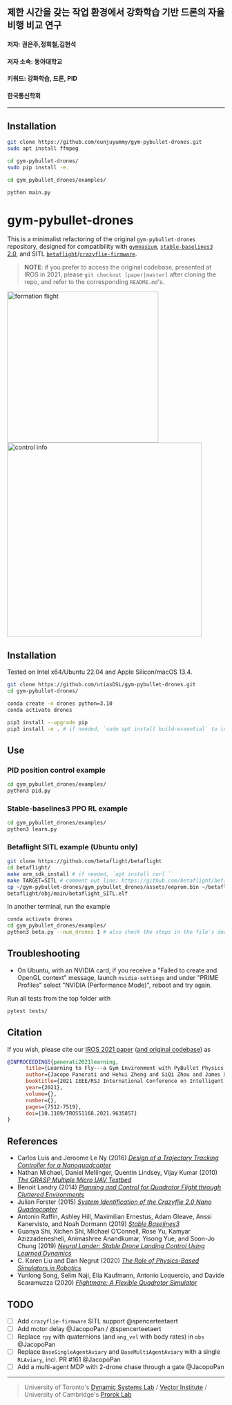 ## 제한 시간을 갖는 작업 환경에서 강화학습 기반 드론의 자율비행 비교 연구
#### 저자: 권은주,정희철,김현석
#### 저자 소속: 동아대학교
#### 키워드: 강화학습, 드론, PID
#### 한국통신학회
---
## Installation

```sh
git clone https://github.com/eunjuyummy/gym-pybullet-drones.git
sudo apt install ffmpeg

cd gym-pybullet-drones/
sudo pip install -e.

cd gym_pybullet_drones/examples/

python main.py
```
# gym-pybullet-drones

This is a minimalist refactoring of the original `gym-pybullet-drones` repository, designed for compatibility with [`gymnasium`](https://github.com/Farama-Foundation/Gymnasium), [`stable-baselines3` 2.0](https://github.com/DLR-RM/stable-baselines3/pull/1327), and SITL [`betaflight`](https://github.com/betaflight/betaflight)/[`crazyflie-firmware`](https://github.com/bitcraze/crazyflie-firmware/).

> **NOTE**: if you prefer to access the original codebase, presented at IROS in 2021, please `git checkout [paper|master]` after cloning the repo, and refer to the corresponding `README.md`'s.

<img src="files/readme_images/helix.gif" alt="formation flight" width="350"> <img src="files/readme_images/helix.png" alt="control info" width="450">

## Installation

Tested on Intel x64/Ubuntu 22.04 and Apple Silicon/macOS 13.4.

```sh
git clone https://github.com/utiasDSL/gym-pybullet-drones.git
cd gym-pybullet-drones/

conda create -n drones python=3.10
conda activate drones

pip3 install --upgrade pip
pip3 install -e . # if needed, `sudo apt install build-essential` to install `gcc` and build `pybullet`

```

## Use

### PID position control example

```sh
cd gym_pybullet_drones/examples/
python3 pid.py
```

### Stable-baselines3 PPO RL example

```sh
cd gym_pybullet_drones/examples/
python3 learn.py
```

### Betaflight SITL example (Ubuntu only)

```sh
git clone https://github.com/betaflight/betaflight
cd betaflight/ 
make arm_sdk_install # if needed, `apt install curl``
make TARGET=SITL # comment out line: https://github.com/betaflight/betaflight/blob/master/src/main/main.c#L52
cp ~/gym-pybullet-drones/gym_pybullet_drones/assets/eeprom.bin ~/betaflight/ # assuming both gym-pybullet-drones/ and betaflight/ were cloned in ~/
betaflight/obj/main/betaflight_SITL.elf
```

In another terminal, run the example

```sh
conda activate drones
cd gym_pybullet_drones/examples/
python3 beta.py --num_drones 1 # also check the steps in the file's docstrings to use multiple drones
```

## Troubleshooting

- On Ubuntu, with an NVIDIA card, if you receive a "Failed to create and OpenGL context" message, launch `nvidia-settings` and under "PRIME Profiles" select "NVIDIA (Performance Mode)", reboot and try again.

Run all tests from the top folder with

```sh
pytest tests/
```

## Citation

If you wish, please cite our [IROS 2021 paper](https://arxiv.org/abs/2103.02142) ([and original codebase](https://github.com/utiasDSL/gym-pybullet-drones/tree/paper)) as

```bibtex
@INPROCEEDINGS{panerati2021learning,
      title={Learning to Fly---a Gym Environment with PyBullet Physics for Reinforcement Learning of Multi-agent Quadcopter Control}, 
      author={Jacopo Panerati and Hehui Zheng and SiQi Zhou and James Xu and Amanda Prorok and Angela P. Schoellig},
      booktitle={2021 IEEE/RSJ International Conference on Intelligent Robots and Systems (IROS)},
      year={2021},
      volume={},
      number={},
      pages={7512-7519},
      doi={10.1109/IROS51168.2021.9635857}
}
```

## References

- Carlos Luis and Jeroome Le Ny (2016) [*Design of a Trajectory Tracking Controller for a Nanoquadcopter*](https://arxiv.org/pdf/1608.05786.pdf)
- Nathan Michael, Daniel Mellinger, Quentin Lindsey, Vijay Kumar (2010) [*The GRASP Multiple Micro UAV Testbed*](http://citeseerx.ist.psu.edu/viewdoc/download?doi=10.1.1.169.1687&rep=rep1&type=pdf)
- Benoit Landry (2014) [*Planning and Control for Quadrotor Flight through Cluttered Environments*](http://groups.csail.mit.edu/robotics-center/public_papers/Landry15)
- Julian Forster (2015) [*System Identification of the Crazyflie 2.0 Nano Quadrocopter*](https://www.research-collection.ethz.ch/handle/20.500.11850/214143)
- Antonin Raffin, Ashley Hill, Maximilian Ernestus, Adam Gleave, Anssi Kanervisto, and Noah Dormann (2019) [*Stable Baselines3*](https://github.com/DLR-RM/stable-baselines3)
- Guanya Shi, Xichen Shi, Michael O’Connell, Rose Yu, Kamyar Azizzadenesheli, Animashree Anandkumar, Yisong Yue, and Soon-Jo Chung (2019)
[*Neural Lander: Stable Drone Landing Control Using Learned Dynamics*](https://arxiv.org/pdf/1811.08027.pdf)
- C. Karen Liu and Dan Negrut (2020) [*The Role of Physics-Based Simulators in Robotics*](https://www.annualreviews.org/doi/pdf/10.1146/annurev-control-072220-093055)
- Yunlong Song, Selim Naji, Elia Kaufmann, Antonio Loquercio, and Davide Scaramuzza (2020) [*Flightmare: A Flexible Quadrotor Simulator*](https://arxiv.org/pdf/2009.00563.pdf)

## TODO

- [ ] Add `crazyflie-firmware` SITL support @spencerteetaert
- [ ] Add motor delay @JacopoPan / @spencerteetaert
- [ ] Replace `rpy` with quaternions (and `ang_vel` with body rates) in `obs` @JacopoPan
- [ ] Replace `BaseSingleAgentAviary` and `BaseMultiAgentAviary` with a single `RLAviary`, incl. PR #161 @JacopoPan
- [ ] Add a multi-agent MDP with 2-drone chase through a gate @JacopoPan

-----
> University of Toronto's [Dynamic Systems Lab](https://github.com/utiasDSL) / [Vector Institute](https://github.com/VectorInstitute) / University of Cambridge's [Prorok Lab](https://github.com/proroklab)
